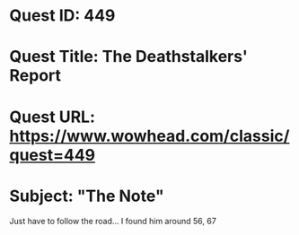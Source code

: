 # Quest ID: 449
# Quest Title: The Deathstalkers' Report
# Quest URL: https://www.wowhead.com/classic/quest=449
# Subject: "The Note"
Just have to follow the road... I found him around 56, 67